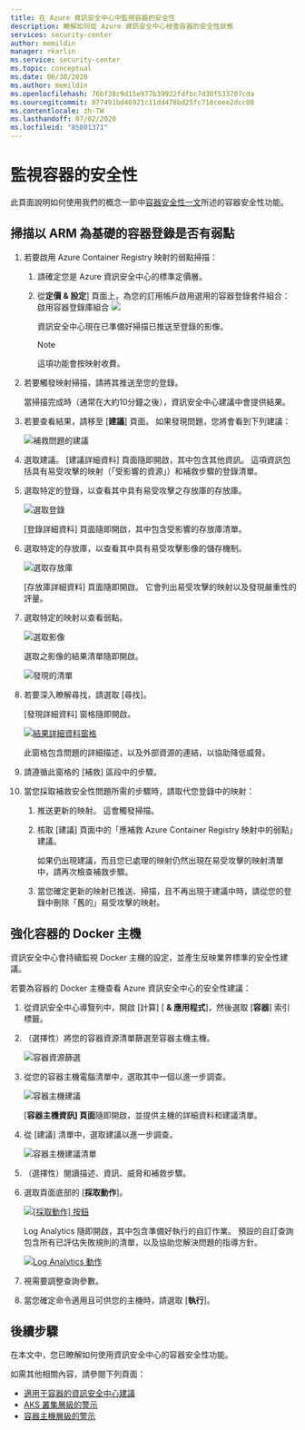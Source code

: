 ```yaml
---
title: 在 Azure 資訊安全中心中監視容器的安全性
description: 瞭解如何從 Azure 資訊安全中心檢查容器的安全性狀態
services: security-center
author: memildin
manager: rkarlin
ms.service: security-center
ms.topic: conceptual
ms.date: 06/30/2020
ms.author: memildin
ms.openlocfilehash: 76bf38c9d15e977b39922fdfbc7d30f533707cda
ms.sourcegitcommit: 877491bd46921c11dd478bd25fc718ceee2dcc08
ms.contentlocale: zh-TW
ms.lasthandoff: 07/02/2020
ms.locfileid: "85801371"
---
```

# <a name="monitor-the-security-of-your-containers"></a>監視容器的安全性

此頁面說明如何使用我們的概念一節中[容器安全性一文](container-security.md)所述的容器安全性功能。


## <a name="scanning-your-arm-based-container-registries-for-vulnerabilities"></a>掃描以 ARM 為基礎的容器登錄是否有弱點 

1. 若要啟用 Azure Container Registry 映射的弱點掃描：

    1. 請確定您是 Azure 資訊安全中心的標準定價層。

    1. 從**定價 & 設定**] 頁面上，為您的訂用帳戶啟用選用的容器登錄套件組合：啟用容器登錄庫組合 ![](media/monitor-container-security/enabling-container-registries-bundle.png)

        資訊安全中心現在已準備好掃描已推送至登錄的影像。 

        >[!NOTE]
        >這項功能會按映射收費。


1. 若要觸發映射掃描，請將其推送至您的登錄。 

    當掃描完成時（通常在大約10分鐘之後），資訊安全中心建議中會提供結果。
    

1. 若要查看結果，請移至 [**建議**] 頁面。 如果發現問題，您將會看到下列建議：

    ![補救問題的建議 ](media/monitor-container-security/acr-finding.png)


1. 選取建議。 
    [建議詳細資料] 頁面隨即開啟，其中包含其他資訊。 這項資訊包括具有易受攻擊的映射（「受影響的資源」）和補救步驟的登錄清單。 

1. 選取特定的登錄，以查看其中具有易受攻擊之存放庫的存放庫。

    ![選取登錄](media/monitor-container-security/acr-finding-select-registry.png)

    [登錄詳細資料] 頁面隨即開啟，其中包含受影響的存放庫清單。

1. 選取特定的存放庫，以查看其中具有易受攻擊影像的儲存機制。

    ![選取存放庫](media/monitor-container-security/acr-finding-select-repository.png)

    [存放庫詳細資料] 頁面隨即開啟。 它會列出易受攻擊的映射以及發現嚴重性的評量。

1. 選取特定的映射以查看弱點。

    ![選取影像](media/monitor-container-security/acr-finding-select-image.png)

    選取之影像的結果清單隨即開啟。

    ![發現的清單](media/monitor-container-security/acr-findings.png)

1. 若要深入瞭解尋找，請選取 [尋找]。 

    [發現詳細資料] 窗格隨即開啟。

    [![結果詳細資料窗格](media/monitor-container-security/acr-finding-details-pane.png)](media/monitor-container-security/acr-finding-details-pane.png#lightbox)

    此窗格包含問題的詳細描述，以及外部資源的連結，以協助降低威脅。

1. 請遵循此窗格的 [補救] 區段中的步驟。

1. 當您採取補救安全性問題所需的步驟時，請取代您登錄中的映射：

    1. 推送更新的映射。 這會觸發掃描。 
    
    1. 核取 [建議] 頁面中的「應補救 Azure Container Registry 映射中的弱點」建議。 
    
        如果仍出現建議，而且您已處理的映射仍然出現在易受攻擊的映射清單中，請再次檢查補救步驟。

    1. 當您確定更新的映射已推送、掃描，且不再出現于建議中時，請從您的登錄中刪除「舊的」易受攻擊的映射。


## <a name="hardening-your-containers-docker-hosts"></a>強化容器的 Docker 主機

資訊安全中心會持續監視 Docker 主機的設定，並產生反映業界標準的安全性建議。

若要為容器的 Docker 主機查看 Azure 資訊安全中心的安全性建議：

1. 從資訊安全中心導覽列中，開啟 [計算] [ **& 應用程式**]，然後選取 [**容器**] 索引標籤。

1. （選擇性）將您的容器資源清單篩選至容器主機主機。

    ![容器資源篩選](media/monitor-container-security/container-resources-filter.png)

1. 從您的容器主機電腦清單中，選取其中一個以進一步調查。

    ![容器主機建議](media/monitor-container-security/container-resources-filtered-to-hosts.png)

    [**容器主機資訊] 頁面**隨即開啟，並提供主機的詳細資料和建議清單。

1. 從 [建議] 清單中，選取建議以進一步調查。

    ![容器主機建議清單](media/monitor-container-security/container-host-rec.png)

1. （選擇性）閱讀描述、資訊、威脅和補救步驟。 

1. 選取頁面底部的 [**採取動作**]。

    [![[採取動作] 按鈕](media/monitor-container-security/host-security-take-action-button.png)](media/monitor-container-security/host-security-take-action.png#lightbox)

    Log Analytics 隨即開啟，其中包含準備好執行的自訂作業。 預設的自訂查詢包含所有已評估失敗規則的清單，以及協助您解決問題的指導方針。

    [![Log Analytics 動作](media/monitor-container-security/log-analytics-for-action-small.png)](media/monitor-container-security/log-analytics-for-action.png#lightbox)

1. 視需要調整查詢參數。

1. 當您確定命令適用且可供您的主機時，請選取 [**執行**]。



## <a name="next-steps"></a>後續步驟

在本文中，您已瞭解如何使用資訊安全中心的容器安全性功能。 

如需其他相關內容，請參閱下列頁面： 

- [適用于容器的資訊安全中心建議](recommendations-reference.md#recs-containers)
- [AKS 叢集層級的警示](alerts-reference.md#alerts-akscluster)
- [容器主機層級的警示](alerts-reference.md#alerts-containerhost)
